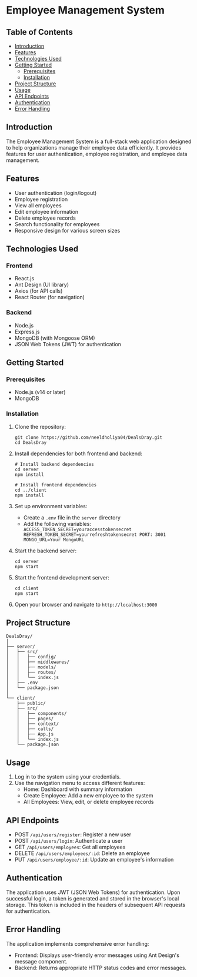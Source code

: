 # Employee Management System

## Table of Contents

- [Introduction](#introduction)
- [Features](#features)
- [Technologies Used](#technologies-used)
- [Getting Started](#getting-started)
  - [Prerequisites](#prerequisites)
  - [Installation](#installation)
- [Project Structure](#project-structure)
- [Usage](#usage)
- [API Endpoints](#api-endpoints)
- [Authentication](#authentication)
- [Error Handling](#error-handling)

## Introduction

The Employee Management System is a full-stack web application designed to help organizations manage their employee data efficiently. It provides features for user authentication, employee registration, and employee data management.

## Features

- User authentication (login/logout)
- Employee registration
- View all employees
- Edit employee information
- Delete employee records
- Search functionality for employees
- Responsive design for various screen sizes

## Technologies Used

### Frontend

- React.js
- Ant Design (UI library)
- Axios (for API calls)
- React Router (for navigation)

### Backend

- Node.js
- Express.js
- MongoDB (with Mongoose ORM)
- JSON Web Tokens (JWT) for authentication

## Getting Started

### Prerequisites

- Node.js (v14 or later)
- MongoDB

### Installation

1. Clone the repository:

   ```
   git clone https://github.com/neeldholiya04/DealsDray.git
   cd DealsDray
   ```

2. Install dependencies for both frontend and backend:

   ```
   # Install backend dependencies
   cd server
   npm install

   # Install frontend dependencies
   cd ../client
   npm install
   ```

3. Set up environment variables:

   - Create a `.env` file in the `server` directory
   - Add the following variables:
     `     ACCESS_TOKEN_SECRET=youraccesstokensecret
            REFRESH_TOKEN_SECRET=yourrefreshtokensecret
            PORT: 3001
            MONGO_URL=Your MongoURL
    `

4. Start the backend server:

   ```
   cd server
   npm start
   ```

5. Start the frontend development server:

   ```
   cd client
   npm start
   ```

6. Open your browser and navigate to `http://localhost:3000`

## Project Structure

```
DealsDray/
│
├── server/
│   ├── src/
│   │   ├── config/
│   │   ├── middlewares/
│   │   ├── models/
│   │   ├── routes/
│   │   └── index.js
│   ├── .env
│   └── package.json
│
└── client/
    ├── public/
    ├── src/
    │   ├── components/
    │   ├── pages/
    │   ├── context/
    │   ├── calls/
    │   ├── App.js
    │   └── index.js
    └── package.json
```

## Usage

1. Log in to the system using your credentials.
2. Use the navigation menu to access different features:
   - Home: Dashboard with summary information
   - Create Employee: Add a new employee to the system
   - All Employees: View, edit, or delete employee records

## API Endpoints

- POST `/api/users/register`: Register a new user
- POST `/api/users/login`: Authenticate a user
- GET `/api/users/employees`: Get all employees
- DELETE `/api/users/employees/:id`: Delete an employee
- PUT `/api/users/employee/:id`: Update an employee's information

## Authentication

The application uses JWT (JSON Web Tokens) for authentication. Upon successful login, a token is generated and stored in the browser's local storage. This token is included in the headers of subsequent API requests for authentication.

## Error Handling

The application implements comprehensive error handling:

- Frontend: Displays user-friendly error messages using Ant Design's message component.
- Backend: Returns appropriate HTTP status codes and error messages.

